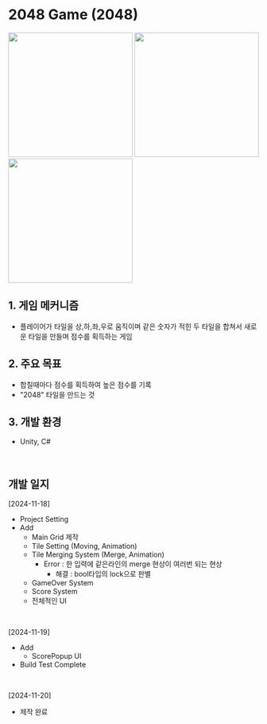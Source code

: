 # 2048 Game (2048)

<img src="https://github.com/user-attachments/assets/2b441384-75b3-4573-bfa7-4f1e69de0125" width="250"></img>
<img src="https://github.com/user-attachments/assets/785acccd-2ff3-463d-a451-9730e9d1f9f2" width="250"></img>
<img src="https://github.com/user-attachments/assets/0fb15c14-b487-40f6-aeda-ca821a1c5ecc" width="250"></img>
</br>

## 1. 게임 메커니즘
  - 플레이어가 타일을 상,하,좌,우로 움직이며 같은 숫자가 적힌 두 타일을 합쳐서 새로운 타일을 만들며 점수를 획득하는 게임
## 2. 주요 목표
  - 합칠때마다 점수를 획득하여 높은 점수를 기록
  - "2048" 타일을 만드는 것
## 3. 개발 환경
  - Unity, C#
</br>

## 개발 일지
[2024-11-18]
- Project Setting
- Add
  - Main Grid 제작
  - Tile Setting (Moving, Animation)
  - Tile Merging System (Merge, Animation)
    - Error : 한 입력에 같은라인의 merge 현상이 여러번 되는 현상
      - 해결 : bool타입의 lock으로 판별
  - GameOver System
  - Score System
  - 전체적인 UI
</br>

[2024-11-19]
- Add
  - ScorePopup UI
- Build Test Complete
</br>

[2024-11-20]
- 제작 완료
</br>
